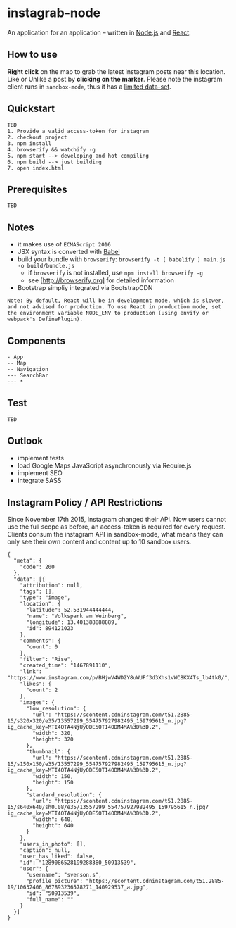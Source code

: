 # instagrab-node
An application for an application – written in [Node.js](https://nodejs.org/en/) and [React](https://facebook.github.io/react/).

## How to use

**Right click** on the map to grab the latest instagram posts near this location. Like or Unlike a post by **clicking on the marker**. Please note the instagram client runs in `sandbox-mode`, thus it has a [limited data-set](https://www.instagram.com/developer/sandbox/).

## Quickstart

```
TBD
1. Provide a valid access-token for instagram
2. checkout project
3. npm install
4. browserify && watchify -g
5. npm start --> developing and hot compiling
6. npm build --> just building
7. open index.html
```

## Prerequisites

```
TBD
```

## Notes

* it makes use of `ECMAScript 2016`
* JSX syntax is converted with [Babel](https://babeljs.io)
* build your bundle with `browserify`: `browserify -t [ babelify ] main.js -o build/bundle.js`
  * if `browserify` is not installed, use `npm install browserify -g`
  * see [http://browserify.org] for detailed information
* Bootstrap simpliy integrated via BootstrapCDN

```
Note: By default, React will be in development mode, which is slower, and not advised for production. To use React in production mode, set the environment variable NODE_ENV to production (using envify or webpack's DefinePlugin).
```

## Components

```
- App
-- Map
-- Navigation
--- SearchBar
--- *
```

## Test

```
TBD
```

## Outlook

* implement tests
* load Google Maps JavaScript asynchronously via Require.js
* implement SEO
* integrate SASS


## Instagram Policy / API Restrictions

Since November 17th 2015, Instagram changed their API. Now users cannot use the full scope as before, an access-token is required for every request. Clients consum the instagram API in sandbox-mode, what means they can only see their own content and content up to 10 sandbox users.

```
{
  "meta": {
    "code": 200
  },
  "data": [{
    "attribution": null,
    "tags": [],
    "type": "image",
    "location": {
      "latitude": 52.531944444444,
      "name": "Volkspark am Weinberg",
      "longitude": 13.401388888889,
      "id": 894121023
    },
    "comments": {
      "count": 0
    },
    "filter": "Rise",
    "created_time": "1467891110",
    "link": "https://www.instagram.com/p/BHjwV4WD2Y8uWUFf3d3Xhs1vWC8KX4Ts_lb4tk0/",
    "likes": {
      "count": 2
    },
    "images": {
      "low_resolution": {
        "url": "https://scontent.cdninstagram.com/t51.2885-15/s320x320/e35/13557299_554757927982495_159795615_n.jpg?ig_cache_key=MTI4OTA4NjUyODE5OTI4ODM4MA%3D%3D.2",
        "width": 320,
        "height": 320
      },
      "thumbnail": {
        "url": "https://scontent.cdninstagram.com/t51.2885-15/s150x150/e35/13557299_554757927982495_159795615_n.jpg?ig_cache_key=MTI4OTA4NjUyODE5OTI4ODM4MA%3D%3D.2",
        "width": 150,
        "height": 150
      },
      "standard_resolution": {
        "url": "https://scontent.cdninstagram.com/t51.2885-15/s640x640/sh0.08/e35/13557299_554757927982495_159795615_n.jpg?ig_cache_key=MTI4OTA4NjUyODE5OTI4ODM4MA%3D%3D.2",
        "width": 640,
        "height": 640
      }
    },
    "users_in_photo": [],
    "caption": null,
    "user_has_liked": false,
    "id": "1289086528199288380_50913539",
    "user": {
      "username": "svenson.s",
      "profile_picture": "https://scontent.cdninstagram.com/t51.2885-19/10632406_867893236578271_140929537_a.jpg",
      "id": "50913539",
      "full_name": ""
    }
  }]
}
```
